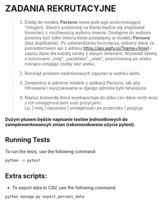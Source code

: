 # ZADANIA REKRUTACYJNE


>1. Dodaj do modelu **Persons** nowe pole age przechowujące **integery*.
Stwórz podstronę na której będzie się znajdował formularz z możliwością wyboru imienia. 
Dostępne do wyboru powinny być tylko imiona które posiadamy w modelu **Persons** (bez duplikatów). 
Po zatwierdzeniu formularza, pobierz dane za pośrednictwem api z adresu https://api.agify.io/?name=[imię]  i zapisz dane dla każdej osoby z danym imieniem. 
Wyświetl tabelę z kolumnami „imię”, „nazwisko”, „wiek”, posortowaną po wieku rosnąco omijając osoby bez wieku.

>2. Rozwiąż problem nadmiarowych zapytań w widoku skills.


>3. Zarejestruj w adminie modele z aplikacji Persons, tak aby filtrowanie i wyszukiwanie w django adminie było łatwiejsze.


>4. Napisz komendę która wyeksportuje do pliku csv dane osób wraz z ich umiejętnościami oraz pozycjami. <br />
    Lp. | imię | nazwisko | umiejętności po przecinku | pozycja 

#### Dużym plusem będzie napisanie testów jednostkowych do zaimplementowancyh zmian (rekomendowane użycie pytest).




## Running Tests

To run the tests, use the following command:

```bash
python -m pytest
```

## Extra scripts:
- To export data to CSV, use the following command:
```bash
python manage.py export_persons_data
```